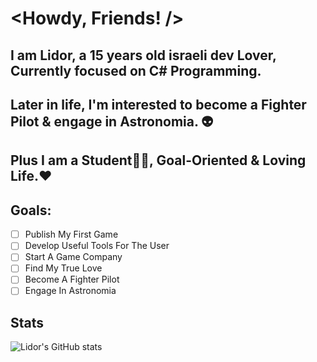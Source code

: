 #       <Howdy, Friends! />
##     I am Lidor, a 15 years old israeli dev Lover, Currently focused on C# Programming. 
##     Later in life, I'm interested to become a Fighter Pilot & engage in Astronomia. 👽  
##     Plus I am a Student🧑‍🎓, Goal-Oriented & Loving Life.❤️
## Goals:
 - [ ] Publish My First Game
 - [ ] Develop Useful Tools For The User
 - [ ] Start A Game Company
 - [ ] Find My True Love
 - [ ] Become A Fighter Pilot
 - [ ] Engage In Astronomia
## Stats

![Lidor's GitHub stats](https://github-readme-stats.vercel.app/api?username=TheLlamaAmanda&theme=monokai&show_icons=true)
